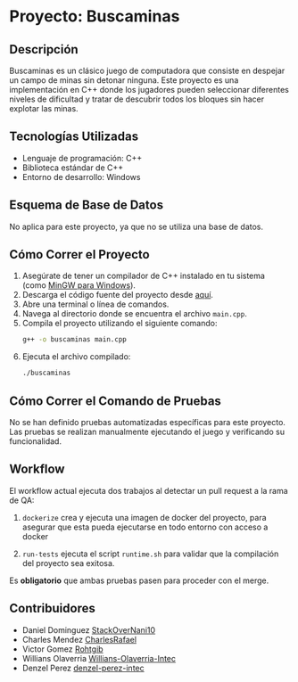 # Proyecto: Buscaminas

## Descripción
Buscaminas es un clásico juego de computadora que consiste en despejar un campo de minas sin detonar ninguna. Este proyecto es una implementación en C++ donde los jugadores pueden seleccionar diferentes niveles de dificultad y tratar de descubrir todos los bloques sin hacer explotar las minas.

## Tecnologías Utilizadas
- Lenguaje de programación: C++
- Biblioteca estándar de C++
- Entorno de desarrollo: Windows

## Esquema de Base de Datos
No aplica para este proyecto, ya que no se utiliza una base de datos.

## Cómo Correr el Proyecto
1. Asegúrate de tener un compilador de C++ instalado en tu sistema (como [MinGW para Windows](https://www.mingw-w64.org/)).
2. Descarga el código fuente del proyecto desde [aquí](https://github.com/CharlesRafael/GrupoB_AdminConfig.git).
3. Abre una terminal o línea de comandos.
4. Navega al directorio donde se encuentra el archivo `main.cpp`.
5. Compila el proyecto utilizando el siguiente comando:
   ```sh
   g++ -o buscaminas main.cpp
   ```
6. Ejecuta el archivo compilado:
   ```sh
   ./buscaminas
   ```

## Cómo Correr el Comando de Pruebas
No se han definido pruebas automatizadas específicas para este proyecto. Las pruebas se realizan manualmente ejecutando el juego y verificando su funcionalidad.

## Workflow
El workflow actual ejecuta dos trabajos al detectar un pull request a la rama de QA:

1. `dockerize` crea y ejecuta una imagen de docker del proyecto, para asegurar que esta pueda ejecutarse en todo entorno con acceso a docker

2. `run-tests` ejecuta el script `runtime.sh` para validar que la compilación del proyecto sea exitosa.

Es **obligatorio** que ambas pruebas pasen para proceder con el merge.

## Contribuidores
- Daniel Dominguez [StackOverNani10](https://github.com/StackOverNani10)
- Charles Mendez [CharlesRafael](https://github.com/CharlesRafael)
- Victor Gomez [Rohtgib](https://github.com/Rohtgib)
- Willians Olaverria [Willians-Olaverria-Intec](https://github.com/Willians-Olaverria-Intec)
- Denzel Perez [denzel-perez-intec](https://github.com/denzel-perez-intec)